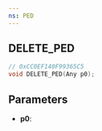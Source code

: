 ```yaml
---
ns: PED
---
```

## DELETE_PED

```c
// 0xCC0EF140F99365C5
void DELETE_PED(Any p0);
```

## Parameters
* **p0**:
